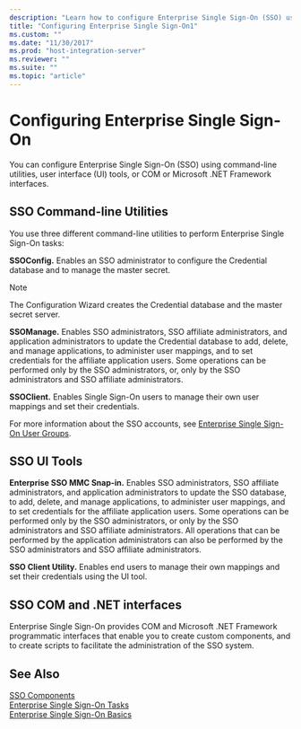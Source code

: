 ```yaml
---
description: "Learn how to configure Enterprise Single Sign-On (SSO) using command-line utilities, user interface (UI) tools, or COM or Microsoft .NET Framework interfaces."
title: "Configuring Enterprise Single Sign-On1"
ms.custom: ""
ms.date: "11/30/2017"
ms.prod: "host-integration-server"
ms.reviewer: ""
ms.suite: ""
ms.topic: "article"
---
```

# Configuring Enterprise Single Sign-On

You can configure Enterprise Single Sign-On (SSO) using command-line utilities, user interface (UI) tools, or COM or Microsoft .NET Framework interfaces.  
  
## SSO Command-line Utilities 

 You use three different command-line utilities to perform Enterprise Single Sign-On tasks:  
  
 **SSOConfig.** Enables an SSO administrator to configure the Credential database and to manage the master secret.  
  
> [!NOTE]
>  The Configuration Wizard creates the Credential database and the master secret server.  
  
 **SSOManage.** Enables SSO administrators, SSO affiliate administrators, and application administrators to update the Credential database to add, delete, and manage applications, to administer user mappings, and to set credentials for the affiliate application users. Some operations can be performed only by the SSO administrators, or, only by the SSO administrators and SSO affiliate administrators.  
  
 **SSOClient.** Enables Single Sign-On users to manage their own user mappings and set their credentials.  
  
 For more information about the SSO accounts, see [Enterprise Single Sign-On User Groups](../esso/enterprise-single-sign-on-user-groups.md).  
  
## SSO UI Tools  
 **Enterprise SSO MMC Snap-in.** Enables SSO administrators, SSO affiliate administrators, and application administrators to update the SSO database, to add, delete, and manage applications, to administer user mappings, and to set credentials for the affiliate application users. Some operations can be performed only by the SSO administrators, or only by the SSO administrators and SSO affiliate administrators. All operations that can be performed by the application administrators can also be performed by the SSO administrators and SSO affiliate administrators.  
  
 **SSO Client Utility.** Enables end users to manage their own mappings and set their credentials using the UI tool.  
  
## SSO COM and .NET interfaces  
 Enterprise Single Sign-On provides COM and Microsoft .NET Framework programmatic interfaces that enable you to create custom components, and to create scripts to facilitate the administration of the SSO system.  
  
## See Also  
 [SSO Components](../esso/sso-components.md)   
 [Enterprise Single Sign-On Tasks](../esso/enterprise-single-sign-on-tasks.md)   
 [Enterprise Single Sign-On Basics](../esso/enterprise-single-sign-on-basics.md)
